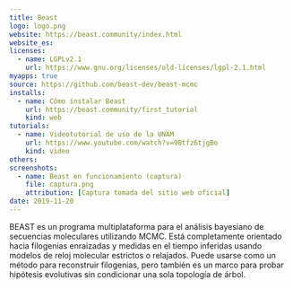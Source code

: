 ```yaml
---
title: Beast
logo: logo.png
website: https://beast.community/index.html
website_es: 
licenses:
  - name: LGPLv2.1
    url: https://www.gnu.org/licenses/old-licenses/lgpl-2.1.html
myapps: true
source: https://github.com/beast-dev/beast-mcmc
installs:
  - name: Cómo instalar Beast
    url: https://beast.community/first_tutorial
    kind: web
tutorials:
  - name: Videotutorial de uso de la UNAM
    url: https://www.youtube.com/watch?v=98tfz6tjgBo
    kind: video
others:
screenshots:
  - name: Beast en funcionamiento (captura)
    file: captura.png
    attribution: [Captura tomada del sitio web oficial]
date: 2019-11-20
---
```


BEAST es un programa multiplataforma para el análisis bayesiano de secuencias moleculares utilizando MCMC. Está completamente orientado hacia filogenias enraizadas y medidas en el tiempo inferidas usando modelos de reloj molecular estrictos o relajados. Puede usarse como un método para reconstruir filogenias, pero también es un marco para probar hipótesis evolutivas sin condicionar una sola topología de árbol.